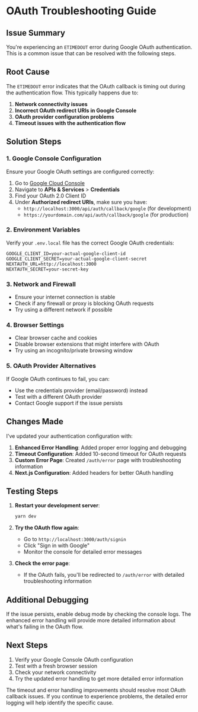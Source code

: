 # OAuth Troubleshooting Guide

## Issue Summary

You're experiencing an `ETIMEDOUT` error during Google OAuth authentication. This is a common issue that can be resolved with the following steps.

## Root Cause

The `ETIMEDOUT` error indicates that the OAuth callback is timing out during the authentication flow. This typically happens due to:

1. **Network connectivity issues**
2. **Incorrect OAuth redirect URIs in Google Console**
3. **OAuth provider configuration problems**
4. **Timeout issues with the authentication flow**

## Solution Steps

### 1. Google Console Configuration

Ensure your Google OAuth settings are configured correctly:

1. Go to [Google Cloud Console](https://console.cloud.google.com/)
2. Navigate to **APIs & Services** > **Credentials**
3. Find your OAuth 2.0 Client ID
4. Under **Authorized redirect URIs**, make sure you have:
   - `http://localhost:3000/api/auth/callback/google` (for development)
   - `https://yourdomain.com/api/auth/callback/google` (for production)

### 2. Environment Variables

Verify your `.env.local` file has the correct Google OAuth credentials:

```env
GOOGLE_CLIENT_ID=your-actual-google-client-id
GOOGLE_CLIENT_SECRET=your-actual-google-client-secret
NEXTAUTH_URL=http://localhost:3000
NEXTAUTH_SECRET=your-secret-key
```

### 3. Network and Firewall

- Ensure your internet connection is stable
- Check if any firewall or proxy is blocking OAuth requests
- Try using a different network if possible

### 4. Browser Settings

- Clear browser cache and cookies
- Disable browser extensions that might interfere with OAuth
- Try using an incognito/private browsing window

### 5. OAuth Provider Alternatives

If Google OAuth continues to fail, you can:

- Use the credentials provider (email/password) instead
- Test with a different OAuth provider
- Contact Google support if the issue persists

## Changes Made

I've updated your authentication configuration with:

1. **Enhanced Error Handling**: Added proper error logging and debugging
2. **Timeout Configuration**: Added 10-second timeout for OAuth requests
3. **Custom Error Page**: Created `/auth/error` page with troubleshooting information
4. **Next.js Configuration**: Added headers for better OAuth handling

## Testing Steps

1. **Restart your development server**:

   ```bash
   yarn dev
   ```

2. **Try the OAuth flow again**:

   - Go to `http://localhost:3000/auth/signin`
   - Click "Sign in with Google"
   - Monitor the console for detailed error messages

3. **Check the error page**:
   - If the OAuth fails, you'll be redirected to `/auth/error` with detailed troubleshooting information

## Additional Debugging

If the issue persists, enable debug mode by checking the console logs. The enhanced error handling will provide more detailed information about what's failing in the OAuth flow.

## Next Steps

1. Verify your Google Console OAuth configuration
2. Test with a fresh browser session
3. Check your network connectivity
4. Try the updated error handling to get more detailed error information

The timeout and error handling improvements should resolve most OAuth callback issues. If you continue to experience problems, the detailed error logging will help identify the specific cause.
